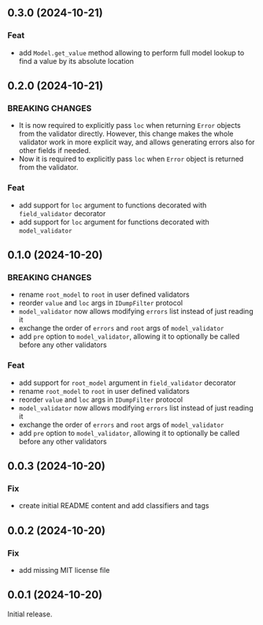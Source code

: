## 0.3.0 (2024-10-21)

### Feat

- add `Model.get_value` method allowing to perform full model lookup to find a value by its absolute location

## 0.2.0 (2024-10-21)

### BREAKING CHANGES

- It is now required to explicitly pass `loc` when
returning `Error` objects from the validator directly. However, this
change makes the whole validator work in more explicit way, and allows
generating errors also for other fields if needed.
- Now it is required to explicitly pass `loc` when
`Error` object is returned from the validator.

### Feat

- add support for `loc` argument to functions decorated with `field_validator` decorator
- add support for `loc` argument for functions decorated with `model_validator`

## 0.1.0 (2024-10-20)

### BREAKING CHANGES

- rename `root_model` to `root` in user defined validators
- reorder `value` and `loc` args in `IDumpFilter` protocol
- `model_validator` now allows modifying `errors` list instead of just reading it
- exchange the order of `errors` and `root` args of `model_validator`
- add `pre` option to `model_validator`, allowing it to optionally be called before any other validators

### Feat

- add support for `root_model` argument in `field_validator` decorator
- rename `root_model` to `root` in user defined validators
- reorder `value` and `loc` args in `IDumpFilter` protocol
- `model_validator` now allows modifying `errors` list instead of just reading it
- exchange the order of `errors` and `root` args of `model_validator`
- add `pre` option to `model_validator`, allowing it to optionally be called before any other validators

## 0.0.3 (2024-10-20)

### Fix

- create initial README content and add classifiers and tags

## 0.0.2 (2024-10-20)

### Fix

- add missing MIT license file

## 0.0.1 (2024-10-20)

Initial release.

